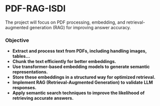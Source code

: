 # PDF-RAG-ISDI
The project will focus on PDF processing, embedding, and retrieval-augmented generation (RAG) for improving answer accuracy. 
 
### Objective
- **Extract and process text from PDFs, including handling images, tables...**
- **Chunk the text efficiently for better embeddings.**
- **Use transformer-based embedding models to generate semantic representations.**
- **Store these embeddings in a structured way for optimized retrieval.**
- **Implement RAG (Retrieval-Augmented Generation) to validate LLM responses.**
- **Apply semantic search techniques to improve the likelihood of retrieving accurate answers.**
